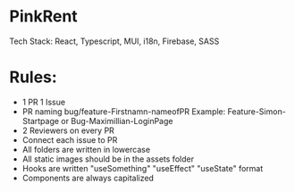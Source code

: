 # PinkRent

Tech Stack:
React, Typescript, MUI, i18n, Firebase, SASS

# Rules:

- 1 PR 1 Issue
- PR naming bug/feature-Firstnamn-nameofPR Example: Feature-Simon-Startpage or Bug-Maximillian-LoginPage
- 2 Reviewers on every PR
- Connect each issue to PR
- All folders are written in lowercase
- All static images should be in the assets folder
- Hooks are written "useSomething" "useEffect" "useState" format
- Components are always capitalized 
